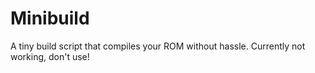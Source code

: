 # Minibuild

A tiny build script that compiles your ROM without hassle. Currently not working, don't use!
